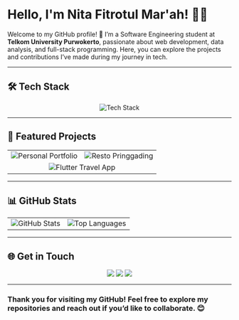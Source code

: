 # Hello, I'm Nita Fitrotul Mar'ah! 👩‍💻

Welcome to my GitHub profile! 🎉 I’m a Software Engineering student at **Telkom University Purwokerto**, passionate about web development, data analysis, and full-stack programming. Here, you can explore the projects and contributions I’ve made during my journey in tech.

---

## 🛠️ **Tech Stack**
<div align="center">
  <img src="https://skillicons.dev/icons?i=javascript,php,html,css,dart,react,nodejs,express,flutter,sequelize,mysql,postgres,mongodb,docker,git,github,firebase,postman,vscode" alt="Tech Stack"/>
</div>

---

## 🚀 **Featured Projects**
<table align="center">
  <tr>
    <td align="center">
      <img src="https://readme-3d.vercel.app/project?title=Personal+Portfolio&subtitle=Responsive+website+showcasing+skills&tech=HTML,CSS,JavaScript&repo=https://github.com/Nitaa1904/personal-website" alt="Personal Portfolio"/>
    </td>
    <td align="center">
      <img src="https://readme-3d.vercel.app/project?title=Resto+Pringgading+Website&subtitle=Restaurant+profile+website&tech=HTML,CSS,JavaScript&repo=https://github.com/Nitaa1904/resto-pringgading" alt="Resto Pringgading"/>
    </td>
  </tr>
  <tr>
    <td colspan="2" align="center">
      <img src="https://readme-3d.vercel.app/project?title=Flutter+Travel+App&subtitle=Mobile+app+for+travel+destinations&tech=Flutter,Dart&repo=https://github.com/Nitaa1904/flutter-travel-app" alt="Flutter Travel App"/>
    </td>
  </tr>
</table>

---

## 📊 **GitHub Stats**
<div align="center">
  <table>
    <tr>
      <td align="center">
        <img src="https://github-readme-stats.vercel.app/api?username=Nitaa1904&show_icons=true&theme=radical" alt="GitHub Stats"/>
      </td>
      <td align="center">
        <img src="https://github-readme-stats.vercel.app/api/top-langs/?username=Nitaa1904&layout=compact&theme=radical" alt="Top Languages"/>
      </td>
    </tr>
  </table>
</div>

---

## 🌐 **Get in Touch**
<div align="center">
  <a href="mailto:nitafitrotul1904@gmail.com"><img src="https://img.shields.io/badge/Email-D14836?style=for-the-badge&logo=gmail&logoColor=white"/></a>
  <a href="https://www.instagram.com/nfm_194/"><img src="https://img.shields.io/badge/Instagram-E4405F?style=for-the-badge&logo=instagram&logoColor=white"/></a>
  <a href="https://www.linkedin.com/in/nitafitrotul/"><img src="https://img.shields.io/badge/LinkedIn-0077B5?style=for-the-badge&logo=linkedin&logoColor=white"/></a>
</div>

---

### **Thank you for visiting my GitHub! Feel free to explore my repositories and reach out if you’d like to collaborate. 😊**

